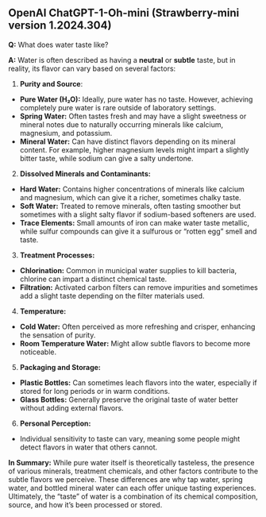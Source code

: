 ## OpenAI ChatGPT-1-Oh-mini (Strawberry-mini version 1.2024.304)

**Q:** What does water taste like?

**A:** Water is often described as having a **neutral** or **subtle** taste, but in reality, its flavor can vary based on several factors:
1.	**Purity and Source**:
*	**Pure Water (H₂O):** Ideally, pure water has no taste. However, achieving completely pure water is rare outside of laboratory settings.
*	**Spring Water:** Often tastes fresh and may have a slight sweetness or mineral notes due to naturally occurring minerals like calcium, magnesium, and potassium.
*	**Mineral Water:** Can have distinct flavors depending on its mineral content. For example, higher magnesium levels might impart a slightly bitter taste, while sodium can give a salty undertone.
2.	**Dissolved Minerals and Contaminants:**
*	**Hard Water:** Contains higher concentrations of minerals like calcium and magnesium, which can give it a richer, sometimes chalky taste.
*	**Soft Water:** Treated to remove minerals, often tasting smoother but sometimes with a slight salty flavor if sodium-based softeners are used.
*	**Trace Elements:** Small amounts of iron can make water taste metallic, while sulfur compounds can give it a sulfurous or “rotten egg” smell and taste.
3.	**Treatment Processes:**
*	**Chlorination:** Common in municipal water supplies to kill bacteria, chlorine can impart a distinct chemical taste.
*	**Filtration:** Activated carbon filters can remove impurities and sometimes add a slight taste depending on the filter materials used.
4.	**Temperature:**
*	**Cold Water:** Often perceived as more refreshing and crisper, enhancing the sensation of purity.
*	**Room Temperature Water:** Might allow subtle flavors to become more noticeable.
5.	**Packaging and Storage:**
*	**Plastic Bottles:** Can sometimes leach flavors into the water, especially if stored for long periods or in warm conditions.
*	**Glass Bottles:** Generally preserve the original taste of water better without adding external flavors.
6.	**Personal Perception:**
*	Individual sensitivity to taste can vary, meaning some people might detect flavors in water that others cannot.

**In Summary:**
While pure water itself is theoretically tasteless, the presence of various minerals, treatment chemicals, and other factors contribute to the subtle flavors we perceive. These differences are why tap water, spring water, and bottled mineral water can each offer unique tasting experiences. Ultimately, the “taste” of water is a combination of its chemical composition, source, and how it’s been processed or stored.

